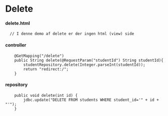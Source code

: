 # Delete

#### delete.html
````     
  // I denne demo af delete er der ingen html (view) side

````     

#### controller
````     
    @GetMapping("/delete")
    public String delete(@RequestParam("studentId") String studentId){
        studentRepository.delete(Integer.parseInt(studentId));
        return "redirect:/";
    }
````      

#### repository
````      
    public void delete(int id) {  
        jdbc.update("DELETE FROM students WHERE student_id='" + id + "'");
    }
````      
